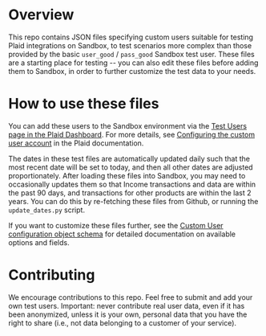 # Overview

This repo contains JSON files specifying custom users suitable for testing Plaid integrations on Sandbox, to test scenarios more complex than those provided by the basic `user_good` / `pass_good` Sandbox test user. These files are a starting place for testing -- you can also edit these files before adding them to Sandbox, in order to further customize the test data to your needs.

# How to use these files

You can add these users to the Sandbox environment via the [Test Users page in the Plaid Dashboard](https://dashboard.plaid.com/developers/sandbox?tab=testUsers). For more details, see [Configuring the custom user account](https://plaid.com/docs/sandbox/user-custom/#configuring-the-custom-user-account) in the Plaid documentation.

The dates in these test files are automatically updated daily such that the most recent date will be set to today, and then all other dates are adjusted proportionately. After loading these files into Sandbox, you may need to occasionally updates them so that Income transactions and data are within the past 90 days, and transactions for other products are within the last 2 years. You can do this by re-fetching these files from Github, or running the `update_dates.py` script.

If you want to customize these files further, see the [Custom User configuration object schema](https://plaid.com/docs/sandbox/user-custom/#configuration-object-schema) for detailed documentation on available options and fields.

# Contributing

We encourage contributions to this repo. Feel free to submit and add your own test users. Important: never contribute real user data, even if it has been anonymized, unless it is your own, personal data that you have the right to share (i.e., not data belonging to a customer of your service).
